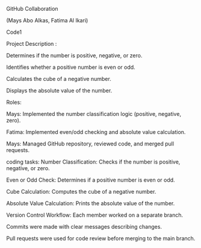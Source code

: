 GitHub Collaboration 

(Mays Abo Alkas, Fatima Al Ikari)  

 Code1 

Project Description :

Determines if the number is positive, negative, or zero. 

Identifies whether a positive number is even or odd. 

Calculates the cube of a negative number. 

Displays the absolute value of the number. 

Roles:

Mays: Implemented the number classification logic (positive, negative, zero). 

Fatima: Implemented even/odd checking and absolute value calculation. 

Mays: Managed GitHub repository, reviewed code, and merged pull requests. 

coding tasks: 
Number Classification: Checks if the number is positive, negative, or zero. 

Even or Odd Check:  Determines if a positive number is even or odd. 

Cube Calculation: Computes the cube of a negative number. 

Absolute Value Calculation: Prints the absolute value of the number. 

Version Control Workflow:
Each member worked on a separate branch. 

Commits were made with clear messages describing changes. 

Pull requests were used for code review before merging to the main branch. 

